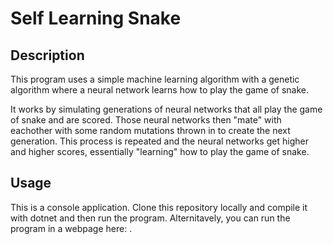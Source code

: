 # Self Learning Snake

## Description

This program uses a simple machine learning algorithm with a genetic algorithm where a neural network learns how to play the game of snake.

It works by simulating generations of neural networks that all play the game of snake and are scored. Those neural networks then "mate" with eachother with some random mutations thrown in to create the next generation. This process is repeated and the neural networks get higher and higher scores, essentially "learning" how to play the game of snake.

## Usage

This is a console application. Clone this repository locally and compile it with dotnet and then run the program. Alternitavely, you can run the program in a webpage here: [](https://replit.com/@Lumpylump/Snake-Neural-Network).
